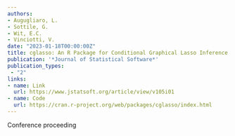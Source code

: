 ```yaml
---
authors:
- Augugliaro, L.
- Sottile, G.
- Wit, E.C.
- Vinciotti, V.
date: "2023-01-18T00:00:00Z"
title: cglasso: An R Package for Conditional Graphical Lasso Inference with Censored and Missing Values
publication: '*Journal of Statistical Software*'  
publication_types:
 - "2"
links:
- name: Link
  url: https://www.jstatsoft.org/article/view/v105i01
- name: Code
  url: https://cran.r-project.org/web/packages/cglasso/index.html
---
```


Conference proceeding
